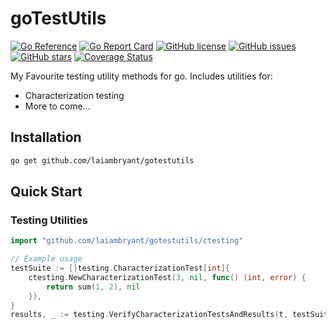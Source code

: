 # goTestUtils

[![Go Reference](https://pkg.go.dev/badge/github.com/laiambryant/gotestutils.svg)](https://pkg.go.dev/github.com/laiambryant/gotestutils)
[![Go Report Card](https://goreportcard.com/badge/github.com/laiambryant/gotestutils)](https://goreportcard.com/report/github.com/laiambryant/gotestutils)
[![GitHub license](https://img.shields.io/github/license/laiambryant/gotestutils.svg)](https://github.com/laiambryant/gotestutils/blob/main/LICENSE)
[![GitHub issues](https://img.shields.io/github/issues/laiambryant/gotestutils.svg)](https://github.com/laiambryant/gotestutils/issues)
[![GitHub stars](https://img.shields.io/github/stars/laiambryant/gotestutils.svg)](https://github.com/laiambryant/gotestutils/stargazers)
[![Coverage Status](https://coveralls.io/repos/github/laiambryant/goTestUtils/badge.svg?branch=main)](https://coveralls.io/github/laiambryant/goTestUtils?branch=main)

My Favourite testing utility methods for go. Includes utilities for:

- Characterization testing
- More to come...

## Installation

```bash
go get github.com/laiambryant/gotestutils
```

## Quick Start

### Testing Utilities

```go
import "github.com/laiambryant/gotestutils/ctesting"

// Example usage
testSuite := []testing.CharacterizationTest[int]{
    ctesting.NewCharacterizationTest(3, nil, func() (int, error) { 
        return sum(1, 2), nil 
    }),
}
results, _ := testing.VerifyCharacterizationTestsAndResults(t, testSuite)
```
